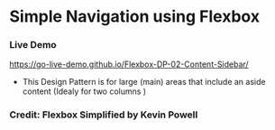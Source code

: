 # Simple Navigation using Flexbox

### Live Demo 
https://go-live-demo.github.io/Flexbox-DP-02-Content-Sidebar/

- This Design Pattern is for large (main) areas that include an aside content (Idealy for two columns )

### Credit: Flexbox Simplified by Kevin Powell 